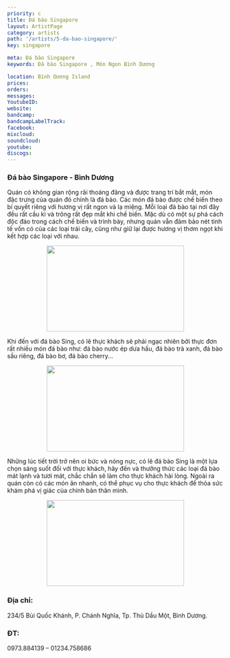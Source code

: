 ```yaml
---
priority: c
title: Đá bào Singapore
layout: ArtistPage
category: artists
path: '/artists/5-da-bao-singapore/'
key: singapore

meta: Đá bào Singapore
keywords: Đá bào Singapore , Món Ngon Bình Dương

location: Bình Dương Island
prices: 
orders: 
messages: 
YoutubeID: 
website: 
bandcamp: 
bandcampLabelTrack: 
facebook: 
mixcloud: 
soundcloud: 
youtube: 
discogs: 
---
```

<h3>Đá bào Singapore - Bình Dương</h3>

Quán có không gian rộng rãi thoáng đãng và được trang trí bắt mắt, món đặc trưng của quán đó chính là đá bào. Các món đá bào được chế biến theo bí quyết riêng với hương vị rất ngon và lạ miệng. Mỗi loại đá bào tại nơi đây đều rất cầu kì và trông rất đẹp mắt khi chế biến. Mặc dù có một sự phá cách độc đáo trong cách chế biến và trình bày, nhưng quán vẫn đảm bảo nét tinh tế vốn có của các loại trái cây, cũng như giữ lại được hương vị thơm ngọt khi kết hợp các loại với nhau.

<div align="center"><img src="http://dulichbinhduong.org.vn/uploads/images/da-bao-sing-quan-da-bao-ngon-o-thu-dau-mot.jpg" width="320px" height="200px"></div>

Khi đến với đá bào Sing, có lẽ thực khách sẽ phải ngạc nhiên bởi thực đơn rất nhiều món đá bào như: đá bào nước ép dưa hấu, đá bào trà xanh, đá bào sầu riêng, đá bào bơ, đá bào cherry...

<div align="center"><img src="http://dulichbinhduong.org.vn/uploads/images/quan-da-bao-ngon-o-thu-dau-mot-da-bao-sing.jpg" width="320px" height="200px"></div>

Những lúc tiết trời trở nên oi bức và nóng nực, có lẽ đá bào Sing là một lựa chọn sáng suốt đối với thực khách, hãy đến và thưởng thức các loại đá bào mát lạnh và tươi mát, chắc chắn sẽ làm cho thực khách hài lòng.
Ngoài ra quán còn có các món ăn nhanh, có thể phục vụ cho thực khách để thỏa sức khám phá vị giác của chính bản thân mình.

<div align="center"><img src="http://dulichbinhduong.org.vn/uploads/images/dia-chi-quan-da-bao-ngon-nhat-binh-duong-da-bao-sing.jpg" width="320px" height="200px"></div>
<h3>Địa chỉ:</h3> 234/5 Bùi Quốc Khánh, P. Chánh Nghĩa, Tp. Thủ Dầu Một, Bình Dương. 

<h3>ĐT:</h3>0973.884139 – 01234.758686